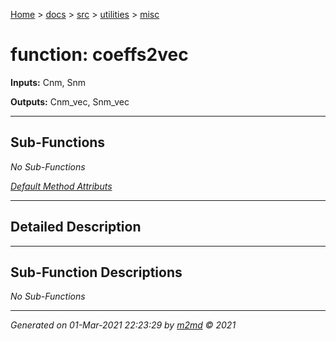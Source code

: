 [Home](../../../index.md) > [docs](../../../docs_index.md) > [src](../../src_index.md) > [utilities](../utilities_index.md) > [misc](misc_index.md)  


# function: coeffs2vec



**Inputs:** Cnm, Snm

**Outputs:** Cnm_vec,  Snm_vec

 ***

## Sub-Functions

*No Sub-Functions*

[*Default Method Attributs*](https://www.mathworks.com/help/matlab/matlab_oop/method-attributes.html)

 ***

## Detailed Description



 ***

## Sub-Function Descriptions

*No Sub-Functions*


***

*Generated on 01-Mar-2021 22:23:29 by [m2md](https://github.com/crgnam-research/m2md) © 2021*